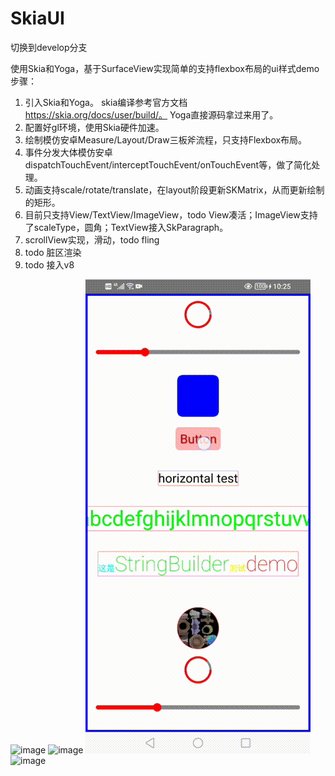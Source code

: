 # SkiaUI

切换到develop分支

使用Skia和Yoga，基于SurfaceView实现简单的支持flexbox布局的ui样式demo
步骤：
1. 引入Skia和Yoga。
   skia编译参考官方文档 https://skia.org/docs/user/build/。 
   Yoga直接源码拿过来用了。
2. 配置好gl环境，使用Skia硬件加速。
3. 绘制模仿安卓Measure/Layout/Draw三板斧流程，只支持Flexbox布局。
4. 事件分发大体模仿安卓dispatchTouchEvent/interceptTouchEvent/onTouchEvent等，做了简化处理。
5. 动画支持scale/rotate/translate，在layout阶段更新SKMatrix，从而更新绘制的矩形。
6. 目前只支持View/TextView/ImageView，todo View凑活；ImageView支持了scaleType，圆角；TextView接入SkParagraph。
7. scrollView实现，滑动，todo fling
8. todo 脏区渲染
9. todo 接入v8


![image](https://github.com/tanpuer/SkiaUI/blob/master/app/example1.jpeg)
![image](https://github.com/tanpuer/SkiaUI/blob/master/app/example2.jpeg)
![image](https://github.com/tanpuer/SkiaUI/blob/master/app/example1.gif)
![image](https://github.com/tanpuer/SkiaUI/blob/master/app/example2.gif)
